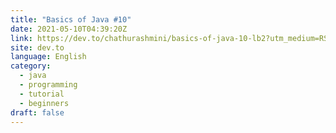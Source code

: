 ```yaml
---
title: "Basics of Java #10"
date: 2021-05-10T04:39:20Z
link: https://dev.to/chathurashmini/basics-of-java-10-lb2?utm_medium=RSS&utm_source=news.12bit.vn
site: dev.to
language: English
category:
  - java
  - programming
  - tutorial
  - beginners
draft: false
---
```


